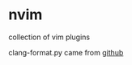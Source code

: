 # nvim
collection  of vim plugins 

clang-format.py came from [github](https://github.com/llvm/llvm-project/blob/main/clang/tools/clang-format/clang-format.py)
